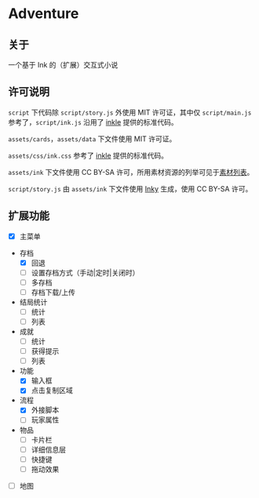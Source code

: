 # Adventure
## 关于
一个基于 Ink 的（扩展）交互式小说

## 许可说明
`script` 下代码除 `script/story.js` 外使用 MIT 许可证，其中仅 `script/main.js` 参考了，`script/ink.js` 沿用了 [inkle](https://github.com/inkle) 提供的标准代码。

`assets/cards`，`assets/data` 下文件使用 MIT 许可证。

`assets/css/ink.css` 参考了 [inkle](https://github.com/inkle) 提供的标准代码。

`assets/ink` 下文件使用 CC BY-SA 许可，所用素材资源的列举可见于[素材列表](./source_list.html)。

`script/story.js` 由 `assets/ink` 下文件使用 [Inky](https://github.com/inkle/inky) 生成，使用 CC BY-SA 许可。

## 扩展功能
- [x] 主菜单
- 存档
	- [x] 回退
	- [ ] 设置存档方式（手动|定时|关闭时）
	- [ ] 多存档
	- [ ] 存档下载/上传
- 结局统计
	- [ ] 统计
	- [ ] 列表
- 成就
	- [ ] 统计
	- [ ] 获得提示
	- [ ] 列表
- 功能
	- [x] 输入框
	- [x] 点击复制区域
- 流程
	- [x] 外接脚本
	- [ ] 玩家属性
- 物品
	- [ ] 卡片栏
	- [ ] 详细信息层
	- [ ] 快捷键
	- [ ] 拖动效果
- [ ] 地图
